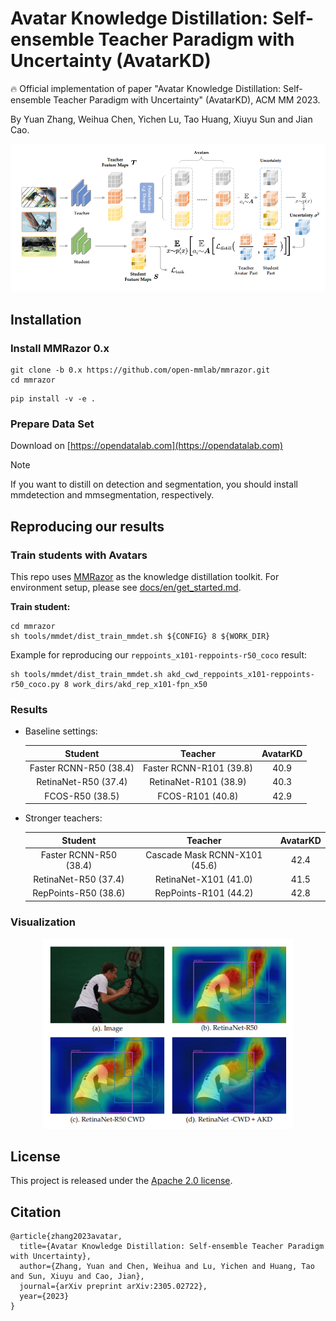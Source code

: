 # Avatar Knowledge Distillation: Self-ensemble Teacher Paradigm with Uncertainty (AvatarKD)

:fire: Official implementation of paper "Avatar Knowledge Distillation: Self-ensemble Teacher Paradigm with Uncertainty" (AvatarKD), ACM MM 2023.

By Yuan Zhang, Weihua Chen, Yichen Lu, Tao Huang, Xiuyu Sun and Jian Cao.

<p align='center'>
<img src='./assests/arch.png' alt='mask' width='700px'>
</p>

## Installation  

### Install MMRazor 0.x

```shell
git clone -b 0.x https://github.com/open-mmlab/mmrazor.git
cd mmrazor
```

```shell
pip install -v -e .
```

### Prepare Data Set

Download on [https://opendatalab.com](https://opendatalab.com)

> [!Note]
> If you want to distill on detection and segmentation, you should install mmdetection and mmsegmentation, respectively.

## Reproducing our results

### Train students with Avatars

This repo uses [MMRazor](https://github.com/open-mmlab/mmrazor) as the knowledge distillation toolkit. For environment setup, please see [docs/en/get_started.md](docs/en/get_started.md).

**Train student:**  

```shell
cd mmrazor
sh tools/mmdet/dist_train_mmdet.sh ${CONFIG} 8 ${WORK_DIR}
```

Example for reproducing our `reppoints_x101-reppoints-r50_coco` result:

```shell
sh tools/mmdet/dist_train_mmdet.sh akd_cwd_reppoints_x101-reppoints-r50_coco.py 8 work_dirs/akd_rep_x101-fpn_x50
```


### Results  

* Baseline settings:  

  |        Student         |         Teacher         | AvatarKD |
  | :--------------------: | :---------------------: | :------: |
  | Faster RCNN-R50 (38.4) | Faster RCNN-R101 (39.8) |   40.9   |
  |  RetinaNet-R50 (37.4)  |  RetinaNet-R101 (38.9)  |   40.3   |
  |    FCOS-R50 (38.5)     |    FCOS-R101 (40.8)     |   42.9   |

* Stronger teachers:

  |        Student         |            Teacher            | AvatarKD |
  | :--------------------: | :---------------------------: | :------: |
  | Faster RCNN-R50 (38.4) | Cascade Mask RCNN-X101 (45.6) |   42.4   |
  |  RetinaNet-R50 (37.4)  |     RetinaNet-X101 (41.0)     |   41.5   |
  |  RepPoints-R50 (38.6)  |     RepPoints-R101 (44.2)     |   42.8   |

### Visualization

<p align='center'>
<img src='./assests/vis.png' alt='mask' width='400px'>
</p>

## License  

This project is released under the [Apache 2.0 license](LICENSE).

## Citation  

```
@article{zhang2023avatar,
  title={Avatar Knowledge Distillation: Self-ensemble Teacher Paradigm with Uncertainty},
  author={Zhang, Yuan and Chen, Weihua and Lu, Yichen and Huang, Tao and Sun, Xiuyu and Cao, Jian},
  journal={arXiv preprint arXiv:2305.02722},
  year={2023}
}
```
